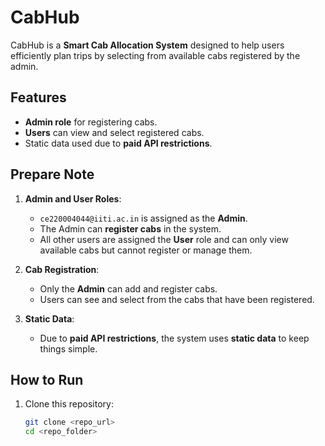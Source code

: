# CabHub

CabHub is a **Smart Cab Allocation System** designed to help users efficiently plan trips by selecting from available cabs registered by the admin.

## Features

- **Admin role** for registering cabs.
- **Users** can view and select registered cabs.
- Static data used due to **paid API restrictions**.

## Prepare Note

1. **Admin and User Roles**:
   - `ce220004044@iiti.ac.in` is assigned as the **Admin**.
   - The Admin can **register cabs** in the system.
   - All other users are assigned the **User** role and can only view available cabs but cannot register or manage them.

2. **Cab Registration**:
   - Only the **Admin** can add and register cabs.
   - Users can see and select from the cabs that have been registered.

3. **Static Data**:
   - Due to **paid API restrictions**, the system uses **static data** to keep things simple.

## How to Run

1. Clone this repository:
   ```bash
   git clone <repo_url>
   cd <repo_folder>
